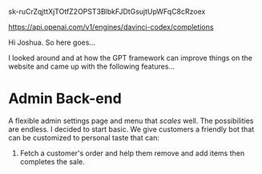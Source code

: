 
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

https://api.openai.com/v1/engines/davinci-codex/completions

Hi Joshua. So here goes...

I looked around and at how the GPT framework can improve things on the website and came up with the following features...

# Admin Back-end
A flexible admin settings page and menu that *scales* well. The possibilities are endless. I decided to start basic. We give customers a friendly bot that can be customized to personal taste that can:
1. Fetch a customer's order and help them remove and add items then completes the sale.

